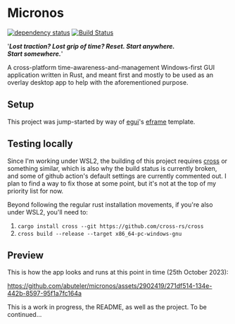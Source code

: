 # Micronos

[![dependency status](https://deps.rs/repo/github/abuteler/micronos/status.svg)](https://deps.rs/repo/github/abuteler/micronos/)
[![Build Status](https://github.com/abuteler/micronos/workflows/CI/badge.svg)](https://github.com/abuteler/micronos/actions?workflow=CI)

'***Lost traction? Lost grip of time? Reset. Start anywhere. Start somewhere.***'

A cross-platform time-awareness-and-management Windows-first GUI application written in Rust, and meant first and mostly to be used as an overlay desktop app to help with the aforementioned purpose.

## Setup
This project was jump-started by way of [egui](https://github.com/emilk/egui/)'s [eframe](https://github.com/emilk/egui/tree/master/crates/eframe) template.


## Testing locally
Since I'm working under WSL2, the building of this project requires [cross](https://github.com/cross-rs/cross) or something similar, which is also why the build status is currently broken, and some of github action's default settings are currently commented out. I plan to find a way to fix those at some point, but it's not at the top of my priority list for now.

Beyond following the regular rust installation movements, if you're also under WSL2, you'll need to:
1. `cargo install cross --git https://github.com/cross-rs/cross`
2. `cross build --release --target x86_64-pc-windows-gnu`

## Preview

This is how the app looks and runs at this point in time (25th October 2023):

https://github.com/abuteler/micronos/assets/2902419/271df514-134e-442b-8597-95f1a7fc164a



This is a work in progress, the README, as well as the project.
To be continued...
